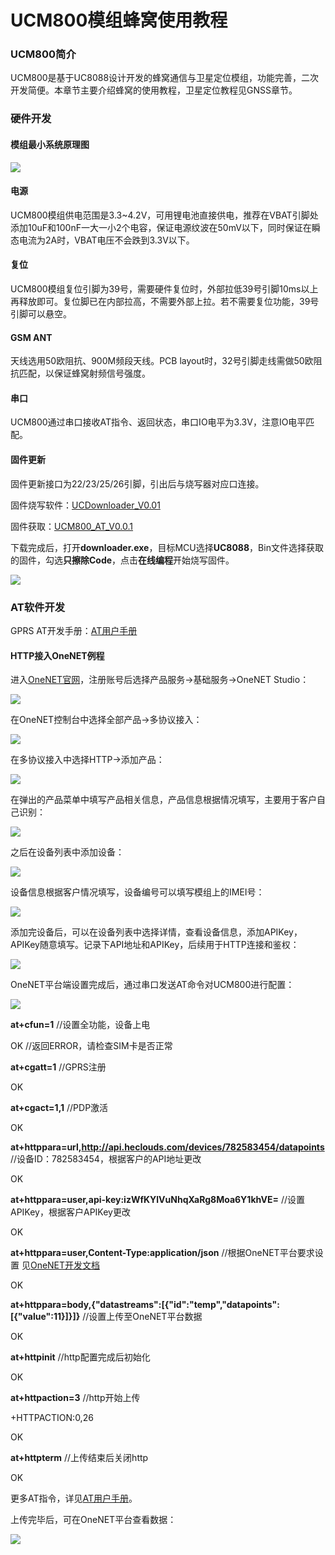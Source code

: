 # UCM800模组蜂窝使用教程

### UCM800简介

UCM800是基于UC8088设计开发的蜂窝通信与卫星定位模组，功能完善，二次开发简便。本章节主要介绍蜂窝的使用教程，卫星定位教程见GNSS章节。

### 硬件开发

#### 模组最小系统原理图

![](png/ucm800_hardware.png)

#### 电源

UCM800模组供电范围是3.3~4.2V，可用锂电池直接供电，推荐在VBAT引脚处添加10uF和100nF一大一小2个电容，保证电源纹波在50mV以下，同时保证在瞬态电流为2A时，VBAT电压不会跌到3.3V以下。

#### 复位

UCM800模组复位引脚为39号，需要硬件复位时，外部拉低39号引脚10ms以上再释放即可。复位脚已在内部拉高，不需要外部上拉。若不需要复位功能，39号引脚可以悬空。

#### GSM ANT

天线选用50欧阻抗、900M频段天线。PCB layout时，32号引脚走线需做50欧阻抗匹配，以保证蜂窝射频信号强度。

#### 串口

UCM800通过串口接收AT指令、返回状态，串口IO电平为3.3V，注意IO电平匹配。

#### 固件更新

固件更新接口为22/23/25/26引脚，引出后与烧写器对应口连接。

固件烧写软件：[UCDownloader_V0.01](https://uc8088.com/t/topic/62)

固件获取：[UCM800\_AT\_V0.0.1](https://uc8088.com/t/topic/63)

下载完成后，打开**downloader.exe**，目标MCU选择**UC8088**，Bin文件选择获取的固件，勾选**只擦除Code**，点击**在线编程**开始烧写固件。

![](png/downloader_example.png)

### AT软件开发

GPRS AT开发手册：[AT用户手册](https://uc8088.com/t/topic/63)

#### HTTP接入OneNET例程

进入[OneNET官网](https://open.iot.10086.cn/)，注册账号后选择产品服务->基础服务->OneNET Studio：

![](png/onenet1.png)

在OneNET控制台中选择全部产品->多协议接入：

![](png/onenet2.png)

在多协议接入中选择HTTP->添加产品：

![](png/onenet_add_http.png)

在弹出的产品菜单中填写产品相关信息，产品信息根据情况填写，主要用于客户自己识别：

![](png/onenet_add_pro.png)

之后在设备列表中添加设备：

![](png/onenet_add_device.png)

设备信息根据客户情况填写，设备编号可以填写模组上的IMEI号：

![](png/onenet_add_device_info.png)

添加完设备后，可以在设备列表中选择详情，查看设备信息，添加APIKey，APIKey随意填写。记录下API地址和APIKey，后续用于HTTP连接和鉴权：

![](png/onenet_device_info.png)

OneNET平台端设置完成后，通过串口发送AT命令对UCM800进行配置：

![](png/http_xcom_send.png)

**at+cfun=1** //设置全功能，设备上电

OK //返回ERROR，请检查SIM卡是否正常

**at+cgatt=1** //GPRS注册

OK

**at+cgact=1,1** //PDP激活

OK

**at+httppara=url,http://api.heclouds.com/devices/782583454/datapoints** //设备ID：782583454，根据客户的API地址更改

OK

**at+httppara=user,api-key:izWfKYlVuNhqXaRg8Moa6Y1khVE=**  //设置APIKey，根据客户APIKey更改

OK

**at+httppara=user,Content-Type:application/json** //根据OneNET平台要求设置 见[OneNET开发文档](https://open.iot.10086.cn/doc/multiprotocol/book/develop/http/api/15.%E4%B8%8A%E4%BC%A0%E6%95%B0%E6%8D%AE%E7%82%B9.html)

OK

**at+httppara=body,{"datastreams":[{"id":"temp","datapoints":[{"value":11}]}]}**  //设置上传至OneNET平台数据

OK

**at+httpinit** //http配置完成后初始化

OK

**at+httpaction=3** //http开始上传

+HTTPACTION:0,26

OK

**at+httpterm** //上传结束后关闭http

OK

更多AT指令，详见[AT用户手册](https://uc8088.com/t/topic/63)。

上传完毕后，可在OneNET平台查看数据：

![](png/onenet_view_data.png)